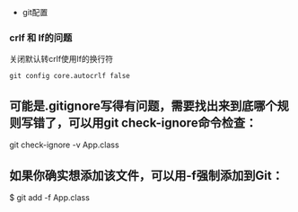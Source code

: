 * git配置

### crlf 和 lf的问题

关闭默认转crlf使用lf的换行符
```
git config core.autocrlf false
```

## 可能是.gitignore写得有问题，需要找出来到底哪个规则写错了，可以用git check-ignore命令检查：
git check-ignore -v App.class


## 如果你确实想添加该文件，可以用-f强制添加到Git：
$ git add -f App.class